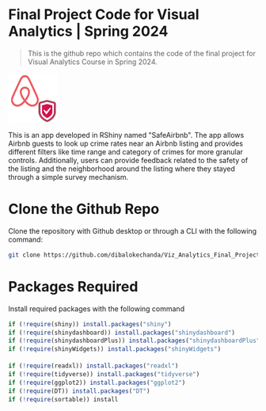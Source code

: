 # Final Project Code for Visual Analytics | Spring 2024 

> This is the github repo which contains the code of the final project for Visual Analytics Course in Spring 2024. 



<img src="logo.png" width="100" height="100">

This is an app developed in RShiny named "SafeAirbnb". The app allows Airbnb guests to look up crime rates near an Airbnb listing and provides different filters like time range and category of crimes for more granular controls. Additionally, users can provide feedback related to the safety of the listing and the neighborhood around the listing where they stayed through a simple survey mechanism.


# Clone the Github Repo

Clone the repository with Github desktop or through a CLI with the following command:


```bash
git clone https://github.com/dibalokechanda/Viz_Analytics_Final_Project.git
```


# Packages Required


Install required packages with the following command

```R
if (!require(shiny)) install.packages("shiny")
if (!require(shinydashboard)) install.packages("shinydashboard")
if (!require(shinydashboardPlus)) install.packages("shinydashboardPlus")
if (!require(shinyWidgets)) install.packages("shinyWidgets")

if (!require(readxl)) install.packages("readxl")
if (!require(tidyverse)) install.packages("tidyverse")
if (!require(ggplot2)) install.packages("ggplot2")
if (!require(DT)) install.packages("DT")
if (!require(sortable)) install
```
